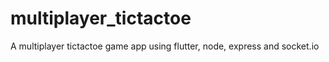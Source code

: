 # multiplayer_tictactoe
A multiplayer tictactoe game app using flutter, node, express and socket.io

